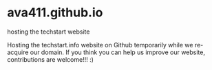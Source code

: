# ava411.github.io
hosting the techstart website

Hosting the techstart.info website on Github temporarily while we re-acquire our domain. If you think you can help us improve our website, contributions are welcome!!! :) 
